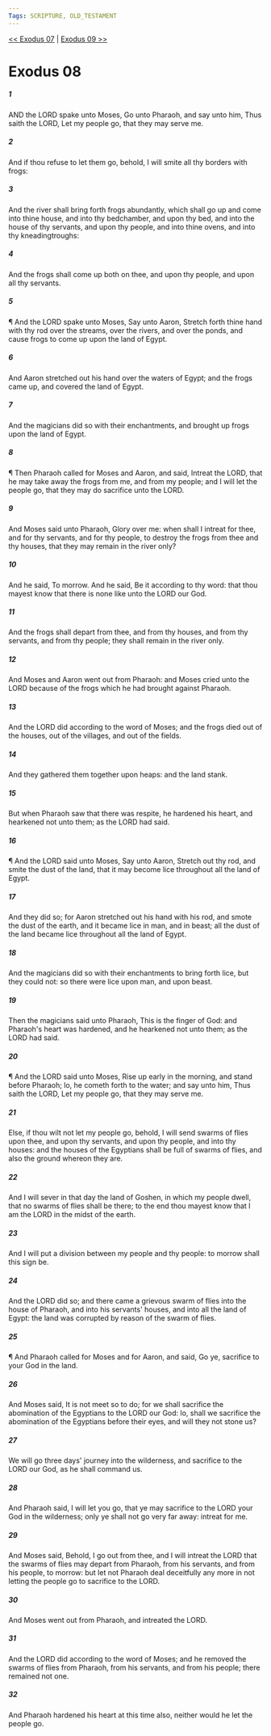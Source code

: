 ```yaml
---
Tags: SCRIPTURE, OLD_TESTAMENT
---
```


[<< Exodus 07](OLD_TESTAMENT/02_Exodus/Exodus_07.md) | [Exodus 09 >>](OLD_TESTAMENT/02_Exodus/Exodus_09.md)

# Exodus 08

##### 1
 AND the LORD spake unto Moses, Go unto Pharaoh, and say unto him, Thus saith the LORD, Let my people go, that they may serve me.
##### 2
 And if thou refuse to let them go, behold, I will smite all thy borders with frogs:
##### 3
 And the river shall bring forth frogs abundantly, which shall go up and come into thine house, and into thy bedchamber, and upon thy bed, and into the house of thy servants, and upon thy people, and into thine ovens, and into thy kneadingtroughs:
##### 4
 And the frogs shall come up both on thee, and upon thy people, and upon all thy servants.
##### 5
 ¶ And the LORD spake unto Moses, Say unto Aaron, Stretch forth thine hand with thy rod over the streams, over the rivers, and over the ponds, and cause frogs to come up upon the land of Egypt.
##### 6
 And Aaron stretched out his hand over the waters of Egypt; and the frogs came up, and covered the land of Egypt.
##### 7
 And the magicians did so with their enchantments, and brought up frogs upon the land of Egypt.
##### 8
 ¶ Then Pharaoh called for Moses and Aaron, and said, Intreat the LORD, that he may take away the frogs from me, and from my people; and I will let the people go, that they may do sacrifice unto the LORD.
##### 9
 And Moses said unto Pharaoh, Glory over me: when shall I intreat for thee, and for thy servants, and for thy people, to destroy the frogs from thee and thy houses, that they may remain in the river only?
##### 10
 And he said, To morrow.  And he said, Be it according to thy word: that thou mayest know that there is none like unto the LORD our God.
##### 11
 And the frogs shall depart from thee, and from thy houses, and from thy servants, and from thy people; they shall remain in the river only.
##### 12
 And Moses and Aaron went out from Pharaoh: and Moses cried unto the LORD because of the frogs which he had brought against Pharaoh.
##### 13
 And the LORD did according to the word of Moses; and the frogs died out of the houses, out of the villages, and out of the fields.
##### 14
 And they gathered them together upon heaps: and the land stank.
##### 15
 But when Pharaoh saw that there was respite, he hardened his heart, and hearkened not unto them; as the LORD had said.
##### 16
 ¶ And the LORD said unto Moses, Say unto Aaron, Stretch out thy rod, and smite the dust of the land, that it may become lice throughout all the land of Egypt.
##### 17
 And they did so; for Aaron stretched out his hand with his rod, and smote the dust of the earth, and it became lice in man, and in beast; all the dust of the land became lice throughout all the land of Egypt.
##### 18
 And the magicians did so with their enchantments to bring forth lice, but they could not: so there were lice upon man, and upon beast.
##### 19
 Then the magicians said unto Pharaoh, This is the finger of God: and Pharaoh's heart was hardened, and he hearkened not unto them; as the LORD had said.
##### 20
 ¶ And the LORD said unto Moses, Rise up early in the morning, and stand before Pharaoh; lo, he cometh forth to the water; and say unto him, Thus saith the LORD, Let my people go, that they may serve me.
##### 21
 Else, if thou wilt not let my people go, behold, I will send swarms of flies upon thee, and upon thy servants, and upon thy people, and into thy houses: and the houses of the Egyptians shall be full of swarms of flies, and also the ground whereon they are.
##### 22
 And I will sever in that day the land of Goshen, in which my people dwell, that no swarms of flies shall be there; to the end thou mayest know that I am the LORD in the midst of the earth.
##### 23
 And I will put a division between my people and thy people: to morrow shall this sign be.
##### 24
 And the LORD did so; and there came a grievous swarm of flies into the house of Pharaoh, and into his servants' houses, and into all the land of Egypt: the land was corrupted by reason of the swarm of flies.
##### 25
 ¶ And Pharaoh called for Moses and for Aaron, and said, Go ye, sacrifice to your God in the land.
##### 26
 And Moses said, It is not meet so to do; for we shall sacrifice the abomination of the Egyptians to the LORD our God: lo, shall we sacrifice the abomination of the Egyptians before their eyes, and will they not stone us?
##### 27
 We will go three days' journey into the wilderness, and sacrifice to the LORD our God, as he shall command us.
##### 28
 And Pharaoh said, I will let you go, that ye may sacrifice to the LORD your God in the wilderness; only ye shall not go very far away: intreat for me.
##### 29
 And Moses said, Behold, I go out from thee, and I will intreat the LORD that the swarms of flies may depart from Pharaoh, from his servants, and from his people, to morrow: but let not Pharaoh deal deceitfully any more in not letting the people go to sacrifice to the LORD.
##### 30
 And Moses went out from Pharaoh, and intreated the LORD.
##### 31
 And the LORD did according to the word of Moses; and he removed the swarms of flies from Pharaoh, from his servants, and from his people; there remained not one.
##### 32
 And Pharaoh hardened his heart at this time also, neither would he let the people go.
